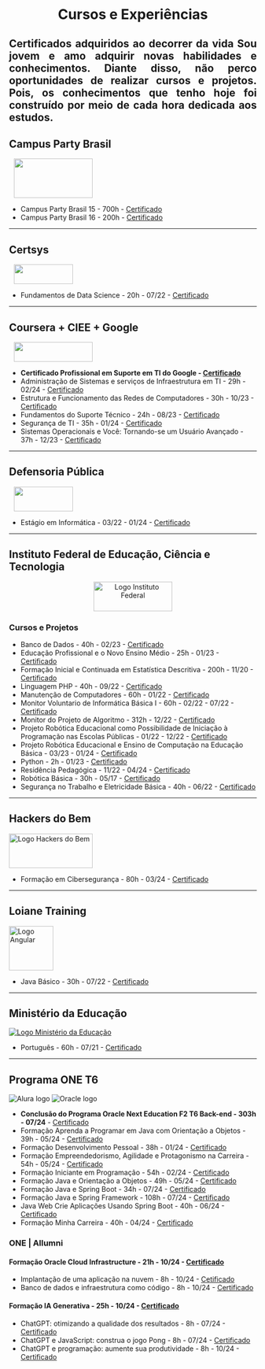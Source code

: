 <h1 align="center"> Cursos e Experiências </h1>

<h2 align="justify" >Certificados adquiridos ao decorrer da vida
 Sou jovem e amo adquirir novas habilidades e conhecimentos. Diante disso, não perco oportunidades de realizar cursos e projetos. Pois, os conhecimentos que tenho hoje foi construído por meio de cada hora dedicada aos estudos. </h2>


## Campus Party Brasil
        
<a href="https://brasil.campus-party.org/">
    <img src="https://brasil.campus-party.org/wp-content/uploads/2021/11/LOGO_CPBRASIL-GOUVEA_BRANCO_RGB.png" height="80" width="160" style="margin-left: 10px">
</a>   

- Campus Party Brasil 15 - 700h - [Certificado](https://github.com/alan-nunes/Certificados/blob/main/Certificado%20Campus%20Party.pdf)
- Campus Party Brasil 16 - 200h - [Certificado](https://github.com/alan-nunes/Certificados/blob/main/Certificado%20Campus%20Party%2016.pdf)

 
--- 


## Certsys

<a href="https://www.certsys.com.br/">
      <img src="https://static.wixstatic.com/media/cc5610_bd00077ed9314b59b8600729e9027de6~mv2.png/v1/fill/w_129,h_38,al_c,q_85,usm_0.66_1.00_0.01,enc_auto/logo-horizontal-sem-fundo-1000x2000px_ed.png" height="40" width="120" style="margin-left: 10px">
</a>    

- Fundamentos de Data Science - 20h - 07/22 - [Certificado](https://github.com/alan-nunes/Certificados/blob/main/Certificado%20Fundamentos%20de%20Data%20Science.pdf)

---

## Coursera + CIEE + Google

<a href="https://www.coursera.org/">
   <img src="https://d3njjcbhbojbot.cloudfront.net/api/utilities/v1/imageproxy/https://coursera-university-assets.s3.amazonaws.com/e7/151f8a6d29490b8b5b1d3ef387eb82/removebg-preview.png?auto=format%2Ccompress&dpr=1&w=160&h=32" height="40" width="160" style="margin-left: 10px;">
</a>

- **Certificado Profissional em Suporte em TI do Google - [Certificado](https://github.com/alan-nunes/Certificados/blob/main/Certificado%20Suporte%20em%20TI%20do%20Google.pdf)**
- Administração de Sistemas e serviços de Infraestrutura em TI - 29h - 02/24 - [Certificado](https://github.com/alan-nunes/Certificados/blob/main/Certificado%20Administra%C3%A7%C3%A3o%20de%20Sistemas%20e%20Servi%C3%A7os%20de%20Infraestrutura%20de%20TI.pdf)
- Estrutura e Funcionamento das Redes de Computadores - 30h - 10/23 - [Certificado](https://github.com/alan-nunes/Certificados/blob/main/Certificado%20Estrutura%20e%20Funcionamento%20das%20Redes%20de%20Computadores.pdf)
- Fundamentos do Suporte Técnico - 24h - 08/23 - [Certificado](https://github.com/alan-nunes/Certificados/blob/main/Certificado%20Fundamentos%20de%20Suporte%20T%C3%A9cnico.pdf)
- Segurança de TI - 35h - 01/24 - [Certificado](https://github.com/alan-nunes/Certificados/blob/main/Certificado%20Seguran%C3%A7a%20de%20TI.pdf)
- Sistemas Operacionais e Você: Tornando-se um Usuário Avançado - 37h - 12/23 - [Certificado](https://github.com/alan-nunes/Certificados/blob/main/Certificado%20Sistemas%20Operacionais%20e%20Voc%C3%AA.pdf)
 

---

## Defensoria Pública
 <a href="https://www.defensoria.ba.def.br/">
            <img src="https://www.defensoria.ba.def.br/wp-content/themes/defensoria/imgs/logo.png" height="50" width="120" style="margin-left: 10px;">
 </a>    

 - Estágio em Informática - 03/22 - 01/24 - [Certificado](https://github.com/alan-nunes/Certificados/blob/main/Certificado%20Estagio%20Defensoria%20P%C3%BAblica.pdf)

---

## Instituto Federal de Educação, Ciência e Tecnologia

<div style="display: flex; align-items: center; justify-content: center; text-align: center;">
    <img src="https://portal.tco.ifsuldeminas.edu.br/images/Campus/marcaoficial/IntitutoFederal-aplica%C3%A7%C3%B5es-horizontais-02.png" height="60" width="160" alt="Logo Instituto Federal">
</div>

### Cursos e Projetos

- Banco de Dados - 40h - 02/23 - [Certificado](https://github.com/alan-nunes/Certificados/blob/main/Certificado%20Banco%20de%20Dados.pdf)
- Educação Profissional e o Novo Ensino Médio - 25h - 01/23 - [Certificado](https://github.com/alan-nunes/Certificados/blob/main/Certificado%20Educa%C3%A7%C3%A3o%20Profissional%20e%20o%20Novo%20Ensino%20M%C3%A9dio.pdf)
- Formação Inicial e Continuada em Estatística Descritiva - 200h - 11/20 - [Certificado](https://github.com/alan-nunes/Certificados/blob/main/Certificado%20Estatistica%2001.pdf)
- Linguagem PHP - 40h - 09/22 - [Certificado](https://github.com/alan-nunes/Certificados/blob/main/Certificado%20Linguagem%20PHP.pdf)
- Manutenção de Computadores - 60h - 01/22 - [Certificado](https://github.com/alan-nunes/Certificados/blob/main/Certificado%20Manuten%C3%A7%C3%A3o%20de%20Computadores.pdf)
- Monitor Voluntario de Informática Básica I - 60h - 02/22 - 07/22 - [Certificado](https://github.com/alan-nunes/Certificados/blob/main/Declara%C3%A7%C3%A3o%20Licenciatura%20Intercultural%20Ind%C3%ADgena.pdf)
- Monitor do Projeto de Algoritmo - 312h - 12/22 - [Certificado](https://github.com/alan-nunes/Certificados/blob/main/Certificado%20Monitoria%20Algoritmo.pdf)
- Projeto Robótica Educacional como Possibilidade de Iniciação à Programação nas Escolas Públicas - 01/22 - 12/22 - [Certificado](https://github.com/alan-nunes/Certificados/blob/main/Declara%C3%A7%C3%A3o%20Projeto%20Rob%C3%B3tica.pdf)
- Projeto Robótica Educacional e Ensino de Computação na Educação Básica - 03/23 - 01/24 - [Certificado](https://github.com/alan-nunes/Certificados/blob/main/Declara%C3%A7%C3%A3o%20Robotica%202023.pdf)
- Python - 2h - 01/23 - [Certificado](https://github.com/alan-nunes/Certificados/blob/main/Certificado%20%20Python.pdf)
- Residência Pedagógica - 11/22 - 04/24 - [Certificado](https://github.com/alan-nunes/Certificados/blob/main/Declara%C3%A7%C3%A3o%20Projeto%20Resid%C3%AAncia%20Pedag%C3%B3gica.pdf)
- Robótica Básica - 30h - 05/17 - [Certificado](https://github.com/alan-nunes/Certificados/blob/main/Certificado%20Rob%C3%B3tica%20B%C3%A1sica.pdf)
- Segurança no Trabalho e Eletricidade Básica - 40h - 06/22 - [Certificado](https://github.com/alan-nunes/Certificados/blob/main/Certificado%20Seguran%C3%A7a%20no%20Trabalho%20e%20Eletricidade%20B%C3%A1sica.pdf)

---


## Hackers do Bem

<a href="https://hackersdobem.org.br/">
    <img src="https://www.rnp.br/arquivos/2023-06/microsoftteams-image_33.png?VersionId=Xig2dtEriSRSc9Y_UHlTmh370mD.Q_z1" height="70" width="170" alt="Logo Hackers do Bem">
</a>

- Formação em Cibersegurança - 80h - 03/24 - [Certificado](https://github.com/alan-nunes/Certificados/blob/main/Certificado%20-%20Nivelamento%20-%20Forma%C3%A7%C3%A3o%20em%20Ciberseguran%C3%A7a.pdf)

---


## Loiane Training

<a href="https://loiane.training/">
    <img src="https://cdn.jsdelivr.net/gh/devicons/devicon@latest/icons/angular/angular-original.svg" height="90" width="90" alt="Logo Angular">
</a>

- Java Básico - 30h - 07/22 - [Certificado](https://github.com/alan-nunes/Certificados/blob/main/Certificado%20Java%20Basico.pdf)


---

## Ministério da Educação

[![Logo Ministério da Educação](https://avamec.mec.gov.br/assets/images/marca/footer/sistema.svg)](https://avamec.mec.gov.br/#/)

- Português - 60h - 07/21 - [Certificado](https://github.com/alan-nunes/Certificados/blob/main/Certificado%20Portugu%C3%AAs.pdf)

---


## Programa ONE T6

![Alura logo](https://cursos.alura.com.br/assets/images/logos/logo-alura.svg)
![Oracle logo](https://cdn2.gnarususercontent.com.br/1/1221562/b6256fa6-5fde-4cdd-a4a3-d33ebc90bb6c.png)

- **Conclusão do Programa Oracle Next Education F2 T6 Back-end - 303h - 07/24** - [Certificado](https://github.com/alan-nunes/Certificados/blob/main/Certificado%20Oracle%20Next%20Education%20F2%20T6%20Back-end.pdf)
- Formação Aprenda a Programar em Java com Orientação a Objetos - 39h - 05/24 - [Certificado](https://github.com/alan-nunes/Certificados/blob/main/Certificado%20Forma%C3%A7%C3%A3o%20Aprenda%20a%20programar%20em%20Java%20com%20Orienta%C3%A7%C3%A3o%20a%20Objetos.pdf)
- Formação Desenvolvimento Pessoal - 38h - 01/24 - [Certificado](https://github.com/alan-nunes/Certificados/blob/main/Certificado%20Forma%C3%A7%C3%A3o%20Desenvolvimento%20Pessoal%20T6%20-%20ONE.pdf)
- Formação Empreendedorismo, Agilidade e Protagonismo na Carreira - 54h - 05/24 - [Certificado](https://github.com/alan-nunes/Certificados/blob/main/Certificado%20Forma%C3%A7%C3%A3o%20Empreendedorismo%2C%20Agilidade%20e%20Protagonismo%20na%20Carreira.pdf)
- Formação Iniciante em Programação - 54h - 02/24 - [Certificado](https://github.com/alan-nunes/Certificados/blob/main/Certificado%20Forma%C3%A7%C3%A3o%20Iniciante%20em%20Programa%C3%A7%C3%A3o%20T6.pdf)
- Formação Java e Orientação a Objetos - 49h - 05/24 - [Certificado](https://github.com/alan-nunes/Certificados/blob/main/Certificado%20Forma%C3%A7%C3%A3o%20Java%20e%20Orienta%C3%A7%C3%A3o%20a%20Objetos.pdf)
- Formação Java e Spring Boot - 34h - 07/24 - [Certificado](https://github.com/alan-nunes/Certificados/blob/main/Certificado%20Forma%C3%A7%C3%A3o%20Java%20e%20Spring%20Boot.pdf)
- Formação Java e Spring Framework - 108h - 07/24 - [Certificado](https://github.com/alan-nunes/Certificados/blob/main/Certificado%20Forma%C3%A7%C3%A3o%20Java%20e%20Spring%20Framework.pdf)
- Java Web Crie Aplicações Usando Spring Boot - 40h - 06/24 - [Certificado](https://github.com/alan-nunes/Certificados/blob/main/Certificado%20Forma%C3%A7%C3%A3o%20Java%20Web%20Crie%20Aplica%C3%A7%C3%B5es%20Usando%20Spring%20Boot.pdf)
- Formação Minha Carreira - 40h - 04/24 - [Certificado](https://github.com/alan-nunes/Certificados/blob/main/Certificado%20Forma%C3%A7%C3%A3o%20Minha%20carreira%20T6.pdf)

### ONE | Allumni
#### Formação Oracle Cloud Infrastructure - 21h - 10/24 - [Certificado](https://github.com/alan-nunes/Certificados/blob/main/Certificado%20Oracle%20Cloud%20Infrastructure%20-%20ONE.pdf)
- Implantação de uma aplicação na nuvem - 8h - 10/24 - [Cetificado](https://github.com/alan-nunes/Certificados/blob/main/Oracle%20Cloud%20Infrastructure%20implanta%C3%A7%C3%A3o%20de%20uma%20aplica%C3%A7%C3%A3o%20na%20nuvem.pdf)
- Banco de dados e infraestrutura como código - 8h - 10/24 - [Certificado](https://github.com/alan-nunes/Certificados/blob/main/Banco%20de%20dados%20e%20infraestrutura%20como%20c%C3%B3digo.pdf)

#### Formação IA Generativa - 25h - 10/24 - [Certificado](https://github.com/alan-nunes/Certificados/blob/main/Certificado%20IA%20Generativa%20-%20ONE.pdf)
- ChatGPT: otimizando a qualidade dos resultados - 8h - 07/24 - [Certificado](https://github.com/alan-nunes/Certificados/blob/main/Certificado%20ChatGPT%20otimizando%20a%20qualidade%20dos%20resultados.pdf)
- ChatGPT e JavaScript: construa o jogo Pong - 8h - 07/24 - [Certificado](https://github.com/alan-nunes/Certificados/blob/main/Certificado%20ChatGPT%20e%20JavaScript%20construa%20o%20jogo%20Pong.pdf)
- ChatGPT e programação: aumente sua produtividade - 8h - 10/24 - [Certificado](https://github.com/alan-nunes/Certificados/blob/main/Certificado%20ChatGPT%20e%20programa%C3%A7%C3%A3o%20aumente%20sua%20produtividade.pdf)
